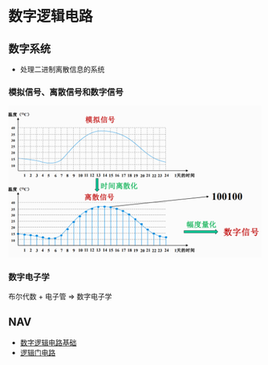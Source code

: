# 数字逻辑电路

## 数字系统

- 处理二进制离散信息的系统

### 模拟信号、离散信号和数字信号

![批注 2020-02-09 165235](/assets/批注%202020-02-09%20165235.png)

### 数字电子学

布尔代数 + 电子管 => 数字电子学

## NAV

- [数字逻辑电路基础](./数字逻辑电路基础.md)
- [逻辑门电路](./逻辑门电路.md)